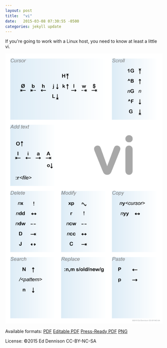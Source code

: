 ```yaml
---
layout: post
title:  "vi"
date:   2015-03-08 07:30:55 -0500
categories: jekyll update
---
```

If you're going to work with a Linux host, you need to know at least a little vi.

![My helpful screenshot](/files/vi.png)

Available formats: [PDF](/files/vi.pdf) [Editable PDF](/files/vi.editable.pdf) [Press-Ready PDF](/files/vi.press.pdf) [PNG](/files/vi.png)

License: ©2015 Ed Dennison CC-BY-NC-SA




